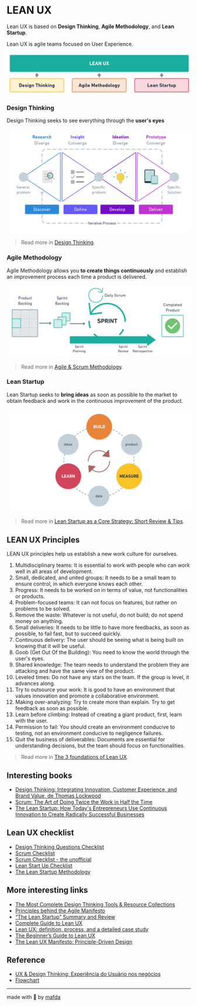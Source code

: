 # LEAN UX

Lean UX is based on **Design Thinking**, **Agile Methodology**, and **Lean Startup**.  

Lean UX is agile teams focused on User Experience.

![LEAN UX](img/lean_ux_by_mafda@2x.png)

### Design Thinking

Design Thinking seeks to see everything through the **user's eyes**

![design thinking](img/double_diamond_by_mafda@2x.png)

> Read more in [Design Thinking](https://www.interaction-design.org/literature/topics/design-thinking).

### Agile Methodology

Agile Methodology allows you **to create things continuously** and establish an improvement process each time a product is delivered.

![agile methodology](img/scrum_by_mafda@2x.png)

> Read more in [Agile & Scrum Methodology](https://medium.com/technology-nineleaps/agile-scrum-methodology-300f43ee6f3e).

### Lean Startup

Lean Startup seeks to **bring ideas** as soon as possible to the market to obtain feedback and work in the continuous improvement of the product.

![lean startup](img/lean_startup_by_mafda@2x.png)

> Read more in [Lean Startup as a Core Strategy: Short Review & Tips](https://medium.com/@sumatosoft/lean-startup-as-a-core-strategy-short-review-tips-136e4ec529f4).

## LEAN UX Principles

LEAN UX principles help us establish a new work culture for ourselves.

1. Multidisciplinary teams: It is essential to work with people who can work well in all areas of development.
2. Small, dedicated, and united groups: It needs to be a small team to ensure control, in which everyone knows each other.
3. Progress: It needs to be worked on in terms of value, not functionalities or products.
4. Problem-focused teams: It can not focus on features, but rather on problems to be solved.
5. Remove the waste: Whatever is not useful, do not build; do not spend money on anything.
6. Small deliveries: It needs to be little to have more feedbacks, as soon as possible, to fail fast, but to succeed quickly.
7. Continuous delivery: The user should be seeing what is being built on knowing that it will be useful.
8. Goob (Get Out Of the Building): You need to know the world through the user's eyes.
9. Shared knowledge: The team needs to understand the problem they are attacking and have the same view of the product.
10. Leveled times: Do not have any stars on the team. If the group is level, it advances along.
11. Try to outsource your work: It is good to have an environment that values innovation and promote a collaborative environment.
12. Making over-analyzing: Try to create more than explain. Try to get feedback as soon as possible.
13. Learn before climbing: Instead of creating a giant product, first, learn with the user.
14. Permission to fail: You should create an environment conducive to testing, not an environment conducive to negligence failures.
15. Quit the business of deliverables: Documents are essential for understanding decisions, but the team should focus on functionalities.

> Read more in [The 3 foundations of Lean UX](https://www.oreilly.com/content/the-3-foundations-of-lean-ux/).

## Interesting books

* [Design Thinking: Integrating Innovation, Customer Experience, and Brand Value, de Thomas Lockwood](https://www.amazon.com/Design-Thinking-Integrating-Innovation-Experience/dp/1581156685)
* [Scrum: The Art of Doing Twice the Work in Half the Time](https://www.amazon.com/Scrum-Doing-Twice-Work-Half/dp/038534645X)
* [The Lean Startup: How Today's Entrepreneurs Use Continuous Innovation to Create Radically Successful Businesses](https://www.amazon.com/Lean-Startup-Entrepreneurs-Continuous-Innovation/dp/0307887898)


## Lean UX checklist

* [Design Thinking Questions Checklist](https://static1.squarespace.com/static/5afaca8c1aef1d704a6eaace/t/5b6fd5a44d7a9c3255891749/1534055845039/Design+Thinking+Questions+handout.pdf)
* [Scrum Checklist](https://www.crisp.se/gratis-material-och-guider/scrum-checklist)
* [Scrum Checklist - the unofficial](https://www.crisp.se/wp-content/uploads/2012/05/Scrum-checklist.pdf)
* [Lean Start Up Checklist](http://shb.export-entreprises.com/ressources/features/lean-startup-strategy.pdf)
* [The Lean Startup Methodology](http://theleanstartup.com/principles)


## More interesting links

* [The Most Complete Design Thinking Tools & Resource Collections](https://www.mockplus.com/blog/post/design-thinking-tools)
* [Principles behind the Agile Manifesto](http://agilemanifesto.org/principles.html)
* [“The Lean Startup” Summary and Review](https://medium.com/west-stringfellow/the-lean-startup-summary-and-review-5054675ff095)
* [Complete Guide to Lean UX](https://www.justinmind.com/blog/complete-guide-to-lean-ux/)
* [Lean UX: definition, process, and a detailed case study](https://www.hotjar.com/blog/lean-ux/)
* [The Beginner’s Guide to Lean UX](https://www.springboard.com/blog/beginners-guide-to-lean-ux/)
* [The Lean UX Manifesto: Principle-Driven Design](https://www.smashingmagazine.com/2014/01/lean-ux-manifesto-principle-driven-design/#top)


## Reference

* [UX & Design Thinking: Experiência do Usuário nos negócios](https://www.udemy.com/course/ux-design/)
* [Flowchart](https://whimsical.com/)

---
made with 💙 by [mafda](https://mafda.github.io/)